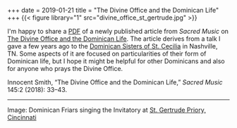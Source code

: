 +++
date = 2019-01-21
title = "The Divine Office and the Dominican Life"
+++
{{< figure library="1" src="divine_office_st_gertrude.jpg" >}}

I'm happy to share a [PDF](https://innocentsmith.info/publication/smith-divine-2018/smith-divine-2018.pdf) of a newly published article from *Sacred Music* on [The Divine Office and the Dominican Life](https://innocentsmith.info/publication/smith-divine-2018/smith-divine-2018.pdf). The article derives from a talk I gave a few years ago to the [Dominican Sisters of St. Cecilia](https://www.nashvilledominican.org/) in Nashville, TN. Some aspects of it are focused on particularities of their form of Dominican life, but I hope it might be helpful for other Dominicans and also for anyone who prays the Divine Office.

Innocent Smith, “The Divine Office and the Dominican Life,” *Sacred Music* 145:2 (2018): 33–43.

---

Image: Dominican Friars singing the Invitatory at [St. Gertrude Priory, Cincinnati](https://opeast.org/vocations/the-novitiate/)
